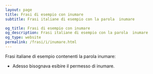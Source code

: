 ```yaml
---
layout: page
title: Frasi di esempio con inumare 
subtitle: Frasi italiane di esempio con la parola  inumare

og_title: Frasi di esempio con inumare 
og_description: Frasi italiane di esempio con la parola  inumare
og_type: website
permalink: /frasi/i/inumare.html
---
```


Frasi italiane di esempio contenenti la parola inumare:


- Adesso bisognava esibire il permesso di inumare.

